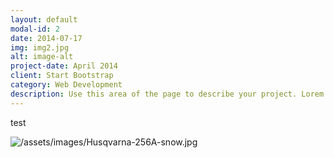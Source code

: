 ```yaml
---
layout: default
modal-id: 2
date: 2014-07-17
img: img2.jpg
alt: image-alt
project-date: April 2014
client: Start Bootstrap
category: Web Development
description: Use this area of the page to describe your project. Lorem ipsum dolor sit amet, consectetur adipisicing elit. Mollitia neque assumenda ipsam nihil, molestias magnam, recusandae quos quis inventore quisquam velit asperiores, vitae? Reprehenderit soluta, eos quod consequuntur itaque. Nam.
---
```

test

![/assets/images/Husqvarna-256A-snow.jpg](img/portfolio/Husqvarna-256A-snow.jpg)
